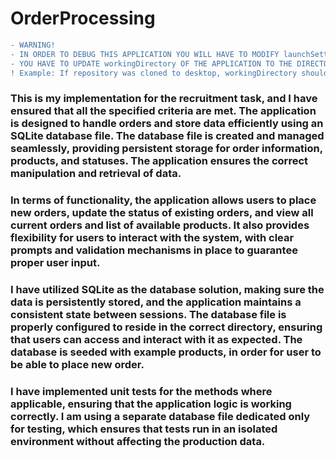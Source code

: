 # OrderProcessing
```diff
- WARNING!
- IN ORDER TO DEBUG THIS APPLICATION YOU WILL HAVE TO MODIFY launchSettings.JSON FILE
- YOU HAVE TO UPDATE workingDirectory OF THE APPLICATION TO THE DIRECTORY THAT REPOSITORY WAS CLONED!
! Example: If repository was cloned to desktop, workingDirectory should be: "workingDirectory":"C:\Users\UserName\Desktop"
```
### This is my implementation for the recruitment task, and I have ensured that all the specified criteria are met. The application is designed to handle orders and store data efficiently using an SQLite database file. The database file is created and managed seamlessly, providing persistent storage for order information, products, and statuses. The application ensures the correct manipulation and retrieval of data.

### In terms of functionality, the application allows users to place new orders, update the status of existing orders, and view all current orders and list of available products. It also provides flexibility for users to interact with the system, with clear prompts and validation mechanisms in place to guarantee proper user input.

### I have utilized SQLite as the database solution, making sure the data is persistently stored, and the application maintains a consistent state between sessions. The database file is properly configured to reside in the correct directory, ensuring that users can access and interact with it as expected. The database is seeded with example products, in order for user to be able to place new order.

### I have implemented unit tests for the methods where applicable, ensuring that the application logic is working correctly. I am using a separate database file dedicated only for testing, which ensures that tests run in an isolated environment without affecting the production data.
